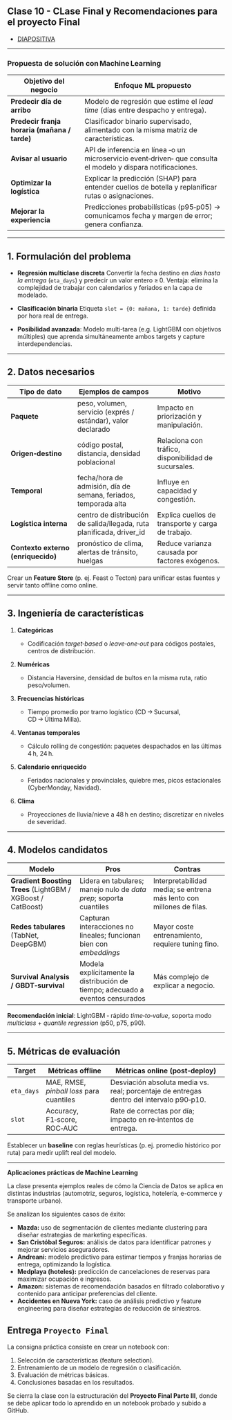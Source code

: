 ## Clase 10 - CLase Final y Recomendaciones para el proyecto Final

- [DIAPOSITIVA](https://docs.google.com/presentation/d/1pYAm0WjIsU8mDrXxVUtetFwZEOvJvufgpEE-zVZbc2I/edit?slide=id.g221c7b9e280_0_471#slide=id.g221c7b9e280_0_471)

---
### Propuesta de solución con Machine Learning

| Objetivo del negocio                         | Enfoque ML propuesto                                                                                          |
| -------------------------------------------- | ------------------------------------------------------------------------------------------------------------- |
| **Predecir día de arribo**                   | Modelo de regresión que estime el *lead time* (días entre despacho y entrega).                                |
| **Predecir franja horaria (mañana / tarde)** | Clasificador binario supervisado, alimentado con la misma matriz de características.                          |
| **Avisar al usuario**                        | API de inferencia en línea ‑o un microservicio event‑driven‑ que consulta el modelo y dispara notificaciones. |
| **Optimizar la logística**                   | Explicar la predicción (SHAP) para entender cuellos de botella y replanificar rutas o asignaciones.           |
| **Mejorar la experiencia**                   | Predicciones probabilísticas (p95‑p05) → comunicamos fecha y margen de error; genera confianza.               |

---

## 1. Formulación del problema

* **Regresión multiclase discreta**
  Convertir la fecha destino en *días hasta la entrega* (`eta_days`) y predecir un valor entero ≥ 0.
  Ventaja: elimina la complejidad de trabajar con calendarios y feriados en la capa de modelado.

* **Clasificación binaria**
  Etiqueta `slot = {0: mañana, 1: tarde}` definida por hora real de entrega.

* **Posibilidad avanzada**: Modelo multi‑tarea (e.g. LightGBM con objetivos múltiples) que aprenda simultáneamente ambos targets y capture interdependencias.

---

## 2. Datos necesarios

| Tipo de dato                       | Ejemplos de campos                                                     | Motivo                                               |
| ---------------------------------- | ---------------------------------------------------------------------- | ---------------------------------------------------- |
| **Paquete**                        | peso, volumen, servicio (exprés / estándar), valor declarado           | Impacto en priorización y manipulación.              |
| **Origen‑destino**                 | código postal, distancia, densidad poblacional                         | Relaciona con tráfico, disponibilidad de sucursales. |
| **Temporal**                       | fecha/hora de admisión, día de semana, feriados, temporada alta        | Influye en capacidad y congestión.                   |
| **Logística interna**              | centro de distribución de salida/llegada, ruta planificada, driver\_id | Explica cuellos de transporte y carga de trabajo.    |
| **Contexto externo (enriquecido)** | pronóstico de clima, alertas de tránsito, huelgas                      | Reduce varianza causada por factores exógenos.       |

Crear un **Feature Store** (p. ej. Feast o Tecton) para unificar estas fuentes y servir tanto offline como online.

---

## 3. Ingeniería de características

1. **Categóricas**

   * Codificación *target‑based* o *leave‑one‑out* para códigos postales, centros de distribución.
2. **Numéricas**

   * Distancia Haversine, densidad de bultos en la misma ruta, ratio peso/volumen.
3. **Frecuencias históricas**

   * Tiempo promedio por tramo logístico (CD → Sucursal, CD → Última Milla).
4. **Ventanas temporales**

   * Cálculo rolling de congestión: paquetes despachados en las últimas 4 h, 24 h.
5. **Calendario enriquecido**

   * Feriados nacionales y provinciales, quiebre mes, picos estacionales (CyberMonday, Navidad).
6. **Clima**

   * Proyecciones de lluvia/nieve a 48 h en destino; discretizar en niveles de severidad.

---

## 4. Modelos candidatos

| Modelo                                                      | Pros                                                                           | Contras                                                              |
| ----------------------------------------------------------- | ------------------------------------------------------------------------------ | -------------------------------------------------------------------- |
| **Gradient Boosting Trees** (LightGBM / XGBoost / CatBoost) | Lidera en tabulares; manejo nulo de *data prep*; soporta cuantiles             | Interpretabilidad media; se entrena más lento con millones de filas. |
| **Redes tabulares** (TabNet, DeepGBM)                       | Capturan interacciones no lineales; funcionan bien con *embeddings*            | Mayor coste entrenamiento, requiere tuning fino.                     |
| **Survival Analysis / GBDT‑survival**                       | Modela explícitamente la distribución de tiempo; adecuado a eventos censurados | Más complejo de explicar a negocio.                                  |

**Recomendación inicial**: LightGBM ‑ rápido *time‑to‑value*, soporta modo *multiclass* + *quantile regression* (p50, p75, p90). 

---

## 5. Métricas de evaluación

| Target     | Métricas offline                         | Métricas online (post‑deploy)                                                            |
| ---------- | ---------------------------------------- | ---------------------------------------------------------------------------------------- |
| `eta_days` | MAE, RMSE, *pinball loss* para cuantiles | Desviación absoluta media vs. real; porcentaje de entregas dentro del intervalo p90‑p10. |
| `slot`     | Accuracy, F1‑score, ROC‑AUC              | Rate de correctas por día; impacto en re‑intentos de entrega.                            |

Establecer un **baseline** con reglas heurísticas (p. ej. promedio histórico por ruta) para medir uplift real del modelo.


---

**Aplicaciones prácticas de Machine Learning**

La clase presenta ejemplos reales de cómo la Ciencia de Datos se aplica en distintas industrias (automotriz, seguros, logística, hotelería, e-commerce y transporte urbano).

Se analizan los siguientes casos de éxito:

* **Mazda:** uso de segmentación de clientes mediante clustering para diseñar estrategias de marketing específicas.
* **San Cristóbal Seguros:** análisis de datos para identificar patrones y mejorar servicios aseguradores.
* **Andreani:** modelo predictivo para estimar tiempos y franjas horarias de entrega, optimizando la logística.
* **Medplaya (hoteles):** predicción de cancelaciones de reservas para maximizar ocupación e ingresos.
* **Amazon:** sistemas de recomendación basados en filtrado colaborativo y contenido para anticipar preferencias del cliente.
* **Accidentes en Nueva York:** caso de análisis predictivo y feature engineering para diseñar estrategias de reducción de siniestros.


## Entrega `Proyecto Final`

La consigna práctica consiste en crear un notebook con:

1. Selección de características (feature selection).
2. Entrenamiento de un modelo de regresión o clasificación.
3. Evaluación de métricas básicas.
4. Conclusiones basadas en los resultados.

Se cierra la clase con la estructuración del **Proyecto Final Parte III**, donde se debe aplicar todo lo aprendido en un notebook probado y subido a GitHub.
